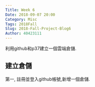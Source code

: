 ```yaml
---
Title: Week 6
Date: 2018-09-07 20:00
Category: Misc
Tags: 2018Fall
Slug: 2018-Fall-Project-Blog6
Author: 40423111
---
```


利用github和p37建立一個雲端倉儲.

<!-- PELICAN_END_SUMMARY -->

建立倉儲
----

第一, 註冊並登入github帳號,新增一個倉儲.




